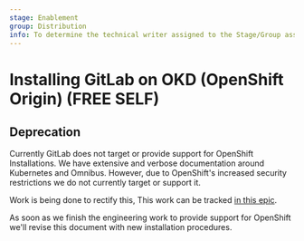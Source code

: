```yaml
---
stage: Enablement
group: Distribution
info: To determine the technical writer assigned to the Stage/Group associated with this page, see https://about.gitlab.com/handbook/engineering/ux/technical-writing/#designated-technical-writers
---
```


# Installing GitLab on OKD (OpenShift Origin) **(FREE SELF)**

## Deprecation

Currently GitLab does not target or provide support for OpenShift Installations. We have extensive and verbose documentation around Kubernetes and Omnibus. However, due to OpenShift's increased security restrictions we do not currently target or support it.

Work is being done to rectify this, This work can be tracked [in this epic](https://gitlab.com/groups/gitlab-org/-/epics/2068).

As soon as we finish the engineering work to provide support for OpenShift we'll revise this document with new installation procedures.
